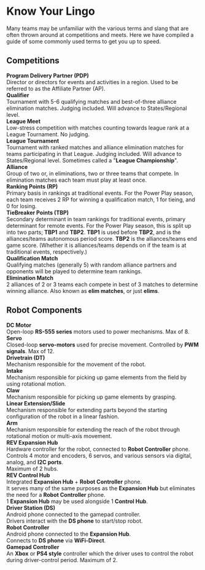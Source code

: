 Know Your Lingo  
===================  

Many teams may be unfamiliar with the various terms and slang that are often thrown around at competitions and meets. Here we have compiled a guide of some commonly used terms to get you up to speed.  

**Competitions**  
----------------  
**Program Delivery Partner (PDP)**  
   Director or directors for events and activities in a region. Used to be referred to as the Affiliate Partner (AP).  
**Qualifier**  
   Tournament with 5-6 qualifying matches and best-of-three alliance elimination matches. Judging included. Will advance to States/Regional level.  
**League Meet**  
   Low-stress competition with matches counting towards league rank at a League Tournament. No judging.  
**League Tournament**  
   Tournament with ranked matches and alliance elimination matches for teams participating in that League. Judging included. Will advance to States/Regional level. Sometimes called a "**League Championship**".  
**Alliance**  
   Group of two or, in eliminations, two or three teams that compete. In elimination matches each team must play at least once.  
**Ranking Points (RP)**  
   Primary basis in rankings at traditional events. For the Power Play season, each team receives 2 RP for winning a qualification match, 1 for tieing, and 0 for losing.  
**TieBreaker Points (TBP)**  
   Secondary determinant in team rankings for traditional events, primary determinant for remote events. For the Power Play season, this is split up into two parts; **TBP1** and **TBP2**. **TBP1** is used before **TBP2**, and is the alliances/teams autonomous period score. **TBP2** is the alliances/teams end game score. (Whether it is alliances/teams depends on if the team is at traditional events, respectively.)  
**Qualification Match**  
   Qualifying matches (generally 5) with random alliance partners and opponents will be played to determine team rankings.  
**Elimination Match**  
   2 alliances of 2 or 3 teams each compete in best of 3 matches to determine winning alliance. Also known as **elim matches**, or just **elims**.  

**Robot Components**  
---------------------  
**DC Motor**  
   Open-loop **RS-555 series** motors used to power mechanisms. Max of 8.  
**Servo**  
   Closed-loop **servo-motors** used for precise movement. Controlled by **PWM signals**. Max of 12.  
**Drivetrain (DT)**  
   Mechanism responsible for the movement of the robot.  
**Intake**  
   Mechanism responsible for picking up game elements from the field by using rotational motion.  
**Claw**  
   Mechanism responsible for picking up game elements by grasping.  
**Linear Extension/Slide**  
   Mechanism responsible for extending parts beyond the starting configuration of the robot in a linear fashion.  
**Arm**  
   Mechanism responsible for extending the reach of the robot through rotational motion or multi-axis movement.  
**REV Expansion Hub**  
   Hardware controller for the robot, connected to **Robot Controller** phone.  
   Controls 4 motor and encoders, 6 servos, and various sensors via digital, analog, and **I2C ports**.  
   Maximum of 2 hubs.  
**REV Control Hub**  
   Integrated **Expansion Hub** + **Robot Controller** phone.  
   It serves many of the same purposes as the **Expansion Hub** but eliminates the need for a **Robot Controller** phone.  
   1 **Expansion Hub** may be used alongside 1 **Control Hub**.  
**Driver Station (DS)**  
   Android phone connected to the gamepad controller.  
   Drivers interact with the **DS phone** to start/stop robot.  
**Robot Controller**  
   Android phone connected to the **Expansion Hub**.  
   Connects to **DS phone** via **WiFi-Direct**.  
**Gamepad Controller**  
   An **Xbox** or **PS4 style** controller which the driver uses to control the robot during driver-control period. Maximum of 2.

